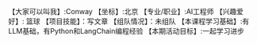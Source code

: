 【大家可以叫我】:Conway
【坐标】:北京
【专业/职业】:AI工程师
【兴趣爱好】: 篮球
【项目技能】：写文章
【组队情况】：未组队
【本课程学习基础】:有LLM基础，有Python和LangChain编程经验
【本期活动目标】:一起学习进步